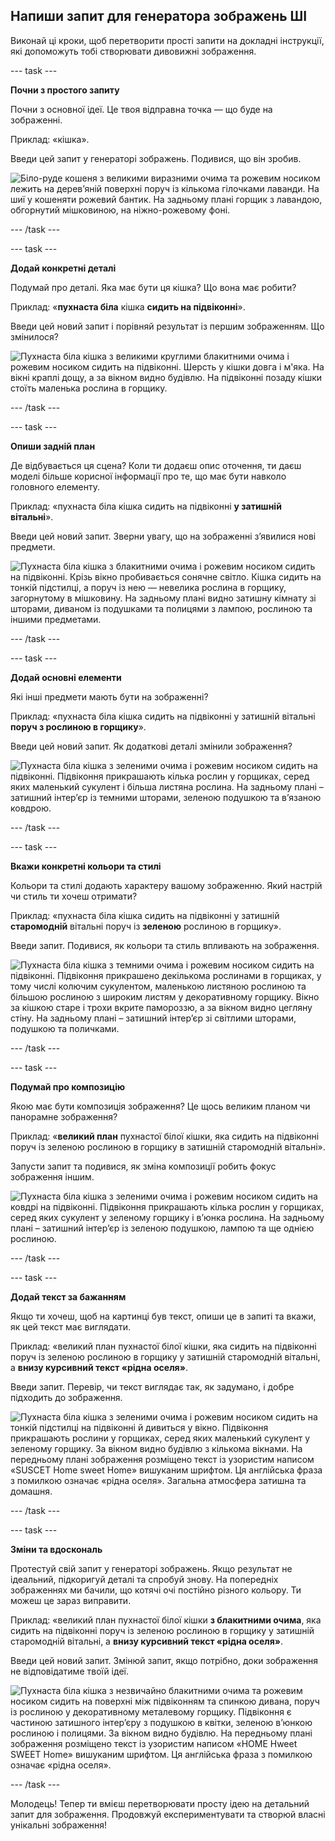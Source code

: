 ## Напиши запит для генератора зображень ШІ

Виконай ці кроки, щоб перетворити прості запити на докладні інструкції, які допоможуть тобі створювати дивовижні зображення.

--- task ---

**Почни з простого запиту**

Почни з основної ідеї. Це твоя відправна точка — що буде на зображенні.

Приклад: «кішка».

Введи цей запит у генераторі зображень. Подивися, що він зробив.

![Біло-руде кошеня з великими виразними очима та рожевим носиком лежить на дерев’яній поверхні поруч із кількома гілочками лаванди. На шиї у кошеняти рожевий бантик. На задньому плані горщик з лавандою, обгорнутий мішковиною, на ніжно-рожевому фоні.](images/prompt.jpg)

--- /task ---

--- task ---

**Додай конкретні деталі**

Подумай про деталі. Яка має бути ця кішка? Що вона має робити?

Приклад: «**пухнаста біла** кішка **сидить на підвіконні**».

Введи цей новий запит і порівняй результат із першим зображенням. Що змінилося?

![Пухнаста біла кішка з великими круглими блакитними очима і рожевим носиком сидить на підвіконні. Шерсть у кішки довга і м'яка. На вікні краплі дощу, а за вікном видно будівлю. На підвіконні позаду кішки стоїть маленька рослина в горщику.](images/prompt2.jpg)

--- /task ---

--- task ---

**Опиши задній план**

Де відбувається ця сцена? Коли ти додаєш опис оточення, ти даєш моделі більше корисної інформації про те, що має бути навколо головного елементу.

Приклад: «пухнаста біла кішка сидить на підвіконні **у затишній вітальні**».

Введи цей новий запит. Зверни увагу, що на зображенні зʼявилися нові предмети.

![Пухнаста біла кішка з блакитними очима і рожевим носиком сидить на підвіконні. Крізь вікно пробивається сонячне світло. Кішка сидить на тонкій підстилці, а поруч із нею — невелика рослина в горщику, загорнутому в мішковину. На задньому плані видно затишну кімнату зі шторами, диваном із подушками та полицями з лампою, рослиною та іншими предметами.](images/prompt3.jpg)

--- /task ---

--- task ---

**Додай основні елементи**

Які інші предмети мають бути на зображенні?

Приклад: «пухнаста біла кішка сидить на підвіконні у затишній вітальні **поруч з рослиною в горщику**».

Введи цей новий запит. Як додаткові деталі змінили зображення?

![Пухнаста біла кішка з зеленими очима і рожевим носиком сидить на підвіконні. Підвіконня прикрашають кілька рослин у горщиках, серед яких маленький сукулент і більша листяна рослина. На задньому плані – затишний інтер’єр із темними шторами, зеленою подушкою та в’язаною ковдрою.](images/prompt4.jpg)

--- /task ---

--- task ---

**Вкажи конкретні кольори та стилі**

Кольори та стилі додають характеру вашому зображенню. Який настрій чи стиль ти хочеш отримати?

Приклад: «пухнаста біла кішка сидить на підвіконні у затишній **старомодній** вітальні поруч із **зеленою** рослиною в горщику».

Введи запит. Подивися, як кольори та стиль впливають на зображення.

![Пухнаста біла кішка з темними очима і рожевим носиком сидить на підвіконні. Підвіконня прикрашено декількома рослинами в горщиках, у тому числі колючим сукулентом, маленькою листяною рослиною та більшою рослиною з широким листям у декоративному горщику. Вікно за кішкою старе і трохи вкрите памороззю, а за вікном видно цегляну стіну. На задньому плані – затишний інтер’єр зі світлими шторами, подушкою та поличками.](images/prompt4.jpg)

--- /task ---

--- task ---

**Подумай про композицію**

Якою має бути композиція зображення? Це щось великим планом чи панорамне зображення?

Приклад: «**великий план** пухнастої білої кішки, яка сидить на підвіконні поруч із зеленою рослиною в горщику в затишній старомодній вітальні».

Запусти запит та подивися, як зміна композиції робить фокус зображення іншим.

![Пухнаста біла кішка з зеленими очима і рожевим носиком сидить на ковдрі на підвіконні. Підвіконня прикрашають кілька рослин у горщиках, серед яких сукулент у зеленому горщику і вʼюнка рослина. На задньому плані – затишний інтер’єр із зеленою подушкою, лампою та ще однією рослиною.](images/prompt4.jpg)

--- /task ---

--- task ---

**Додай текст за бажанням**

Якщо ти хочеш, щоб на картинці був текст, опиши це в запиті та вкажи, як цей текст має виглядати.

Приклад: «великий план пухнастої білої кішки, яка сидить на підвіконні поруч із зеленою рослиною в горщику у затишній старомодній вітальні, а **внизу курсивний текст «рідна оселя»**.

Введи запит. Перевір, чи текст виглядає так, як задумано, і добре підходить до зображення.

![Пухнаста біла кішка з зеленими очима і рожевим носиком сидить на тонкій підстилці на підвіконні й дивиться у вікно. Підвіконня прикрашають рослини у горщиках, серед яких маленький сукулент у зеленому горщику. За вікном видно будівлю з кількома вікнами. На передньому плані зображення розміщено текст із узористим написом «SUSCET Home sweet Home» вишуканим шрифтом. Ця англійська фраза з помилкою означає «рідна оселя». Загальна атмосфера затишна та домашня.](images/prompt7.jpg)

--- /task ---

--- task ---

**Зміни та вдоскональ**

Протестуй свій запит у генераторі зображень. Якщо результат не ідеальний, підкоригуй деталі та спробуй знову. На попередніх зображеннях ми бачили, що котячі очі постійно різного кольору. Ти можеш це зараз виправити.

Приклад: «великий план пухнастої білої кішки **з блакитними очима**, яка сидить на підвіконні поруч із зеленою рослиною в горщику у затишній старомодній вітальні, а **внизу курсивний текст «рідна оселя»**.

Введи цей новий запит. Змінюй запит, якщо потрібно, доки зображення не відповідатиме твоїй ідеї.

![Пухнаста біла кішка з незвичайно блакитними очима та рожевим носиком сидить на поверхні між підвіконням та спинкою дивана, поруч із рослиною у декоративному металевому горщику. Підвіконня є частиною затишного інтерʼєру з подушкою в квітки, зеленою вʼюнкою рослиною і полицями. За вікном видно будівлю. На передньому плані зображення розміщено текст із узористим написом «HOME Hweet SWEET Home» вишуканим шрифтом. Ця англійська фраза з помилкою означає «рідна оселя».](images/prompt8.jpg)

--- /task ---

Молодець! Тепер ти вмієш перетворювати просту ідею на детальний запит для зображення. Продовжуй експериментувати та створюй власні унікальні зображення!
